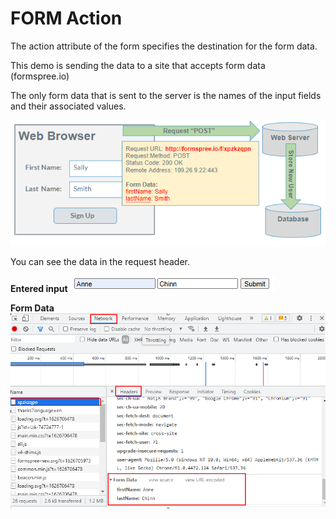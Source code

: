# FORM Action

The action attribute of the form specifies the destination for the form data.

This demo is sending the data to a site that accepts form data (formspree.io)

The only form data that is sent to the server is the names of the input fields and their associated values.

![](https://raw.githubusercontent.com/hoc-demos/images/main/form-action.png)

You can see the data in the request header.

**Entered input**
![](https://raw.githubusercontent.com/hoc-demos/images/main/form-action-2.png)

**Form Data**
![](https://raw.githubusercontent.com/hoc-demos/images/main/form-action-3.png)





